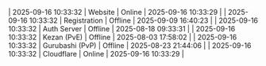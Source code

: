 | 2025-09-16 10:33:32 | Website | Online | 2025-09-16 10:33:29 |
| 2025-09-16 10:33:32 | Registration | Offline | 2025-09-09 16:40:23 |
| 2025-09-16 10:33:32 | Auth Server | Offline | 2025-08-18 09:33:31 |
| 2025-09-16 10:33:32 | Kezan (PvE) | Offline | 2025-08-03 17:58:02 |
| 2025-09-16 10:33:32 | Gurubashi (PvP) | Offline | 2025-08-23 21:44:06 |
| 2025-09-16 10:33:32 | Cloudflare | Online | 2025-09-16 10:33:29 |
